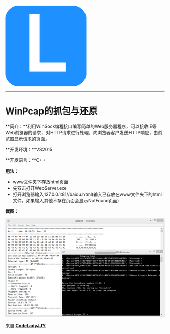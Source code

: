 [![logo](/logo.png)](http://www.codelady.space)

----------

# WinPcap的抓包与还原

**简介：**利用WinSock编程接口编写简单的Web服务器程序，可以接收IE等Web浏览器的请求，对HTTP请求进行处理，向浏览器客户发送HTTP响应，由浏览器显示请求的页面。

**开发环境：**VS2015

**开发语言：**C++

**用法：**

* www文件夹下存放html页面
* 先双击打开WebServer.exe
* 打开浏览器输入127.0.0.1:81//baidu.html(输入已存放在www文件夹下的html文件，如果输入其他不存在页面会显示NotFound页面)

**截图：**

![WinPcap](/WinPcap.png)

来自 **[CodeLadyJJY](http://www.codelady.space)**